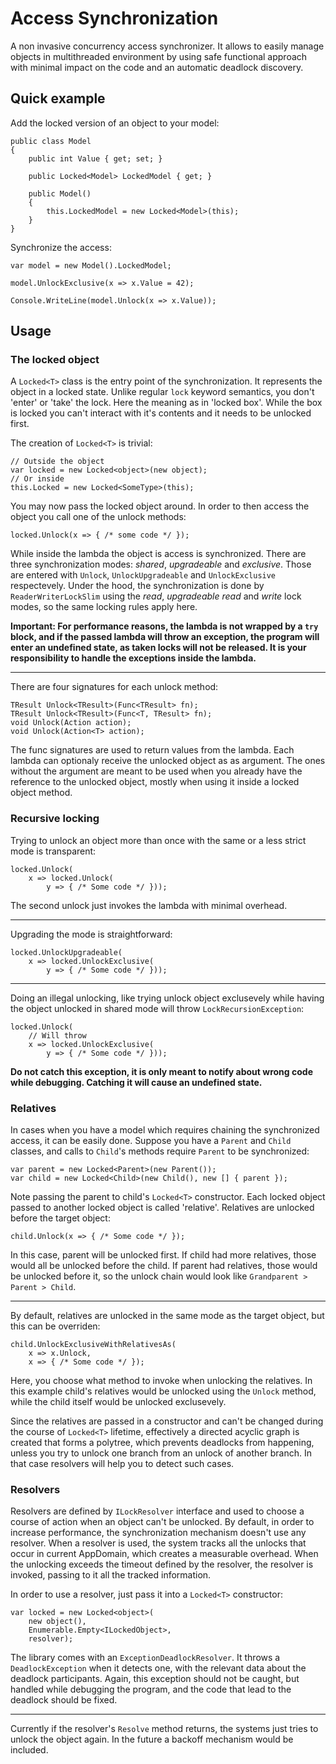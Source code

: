 # Access Synchronization

A non invasive concurrency access synchronizer. It allows to easily manage objects in multithreaded environment by using safe functional approach with minimal impact on the code and an automatic deadlock discovery.

## Quick example

Add the locked version of an object to your model:

```CSharp
public class Model
{
    public int Value { get; set; }

    public Locked<Model> LockedModel { get; }

    public Model()
    {
        this.LockedModel = new Locked<Model>(this);
    }
}

```

Synchronize the access:

```CSharp
var model = new Model().LockedModel;

model.UnlockExclusive(x => x.Value = 42);

Console.WriteLine(model.Unlock(x => x.Value));
```


## Usage

### The locked object

A `Locked<T>` class is the entry point of the synchronization. It represents the object in a locked state. Unlike regular `lock` keyword semantics, you don't 'enter' or 'take' the lock. Here the meaning as in 'locked box'. While the box is locked you can't interact with it's contents and it needs to be unlocked first.

The creation of `Locked<T>` is trivial:
```CSharp
// Outside the object
var locked = new Locked<object>(new object);
// Or inside
this.Locked = new Locked<SomeType>(this);
```

You may now pass the locked object around. In order to then access the object you call one of the unlock methods:
```CSharp
locked.Unlock(x => { /* some code */ });
```

While inside the lambda the object is access is synchronized. There are three synchronization modes: *shared*, *upgradeable* and *exclusive*. Those are entered with `Unlock`, `UnlockUpgradeable` and `UnlockExclusive` respectevely. Under the hood, the synchronization is done by `ReaderWriterLockSlim` using the *read*, *upgradeable read* and *write* lock modes, so the same locking rules apply here.

**Important: For performance reasons, the lambda is not wrapped by a `try` block, and if the passed lambda will throw an exception, the program will enter an undefined state, as taken locks will not be released. It is your responsibility to handle the exceptions inside the lambda.**

---

There are four signatures for each unlock method:
```CSharp
TResult Unlock<TResult>(Func<TResult> fn);
TResult Unlock<TResult>(Func<T, TResult> fn);
void Unlock(Action action);
void Unlock(Action<T> action);
```

The func signatures are used to return values from the lambda. Each lambda can optionaly receive the unlocked object as as argument. The ones without the argument are meant to be used when you already have the reference to the unlocked object, mostly when using it inside a locked object method.

### Recursive locking

Trying to unlock an object more than once with the same or a less strict mode is transparent:
```CSharp
locked.Unlock(
	x => locked.Unlock(
		y => { /* Some code */ }));
```
The second unlock just invokes the lambda with minimal overhead.

---

Upgrading the mode is straightforward:
```CSharp
locked.UnlockUpgradeable(
	x => locked.UnlockExclusive(
		y => { /* Some code */ }));
```

---

Doing an illegal unlocking, like trying unlock object exclusevely while having the object unlocked in shared mode will throw `LockRecursionException`:

```CSharp
locked.Unlock(
	// Will throw
	x => locked.UnlockExclusive(
		y => { /* Some code */ }));
```
**Do not catch this exception, it is only meant to notify about wrong code while debugging. Catching it will cause an undefined state.**

### Relatives

In cases when you have a model which requires chaining the synchronized access, it can be easily done. Suppose you have a `Parent` and `Child` classes, and calls to `Child`'s methods require `Parent` to be synchronized:

```CSharp
var parent = new Locked<Parent>(new Parent());
var child = new Locked<Child>(new Child(), new [] { parent });
```

Note passing the parent to child's `Locked<T>` constructor. Each locked object passed to another locked object is called 'relative'. Relatives are unlocked before the target object:

```CSharp
child.Unlock(x => { /* Some code */ });
```
In this case, parent will be unlocked first. If child had more relatives, those would all be unlocked before the child. If parent had relatives, those would be unlocked before it, so the unlock chain would look like `Grandparent > Parent > Child`.

---

By default, relatives are unlocked in the same mode as the target object, but this can be overriden:
```CSharp
child.UnlockExclusiveWithRelativesAs(
	x => x.Unlock,
	x => { /* Some code */ });
```
Here, you choose what method to invoke when unlocking the relatives. In this example child's relatives would be unlocked using the `Unlock` method, while the child itself would be unlocked exclusevely.

Since the relatives are passed in a constructor and can't be changed during the course of `Locked<T>` lifetime, effectively a directed acyclic graph is created that forms a polytree, which prevents deadlocks from happening, unless you try to unlock one branch from an unlock of another branch. In that case resolvers will help you to detect such cases.

### Resolvers

Resolvers are defined by `ILockResolver` interface and used to choose a course of action when an object can't be unlocked. By default, in order to increase performance, the synchronization mechanism doesn't use any resolver. When a resolver is used, the system tracks all the unlocks that occur in current AppDomain, which creates a measurable overhead. When the unlocking exceeds the timeout defined by the resolver, the resolver is invoked, passing to it all the tracked information.

In order to use a resolver, just pass it into a `Locked<T>` constructor:
```CSharp
var locked = new Locked<object>(
	new object(), 
	Enumerable.Empty<ILockedObject>,
	resolver);
```

The library comes with an `ExceptionDeadlockResolver`. It throws a `DeadlockException` when it detects one, with the relevant data about the deadlock participants. Again, this exception should not be caught, but handled while debugging the program, and the code that lead to the deadlock should be fixed.

---

Currently if the resolver's `Resolve` method returns, the systems just tries to unlock the object again. In the future a backoff mechanism would be included.